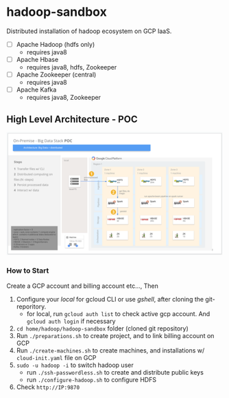 # hadoop-sandbox

Distributed installation of hadoop ecosystem on GCP IaaS.

- [ ] Apache Hadoop (hdfs only)
    - requires java8
- [ ] Apache Hbase 
    - requires java8, hdfs, Zookeeper
- [ ] Apache Zookeeper (central)
    - requires java8
- [ ] Apache Kafka
    - requires java8, Zookeeper


## High Level Architecture - POC
   
![Image](doc/hadoop-ecosystem-architecture.png)

### How to Start

Create a GCP account and billing account etc..., Then

1. Configure your _local_ for gcloud CLI or use _gshell_, after cloning the git-reporitory.
    - for local, run `gcloud auth list` to check active gcp account. And `gcloud auth login` if necessary
2. `cd home/hadoop/hadoop-sandbox` folder (cloned git repository)
3. Run `./preparations.sh` to create project, and to link billing account on GCP
4. Run `./create-machines.sh` to create machines, and installations w/ `cloud-init.yaml` file on GCP
5. `sudo -u hadoop -i` to switch hadoop user
    - run `./ssh-passwordless.sh` to create and distribute public keys
    - run `./configure-hadoop.sh` to configure HDFS
6. Check `http://IP:9870` 

